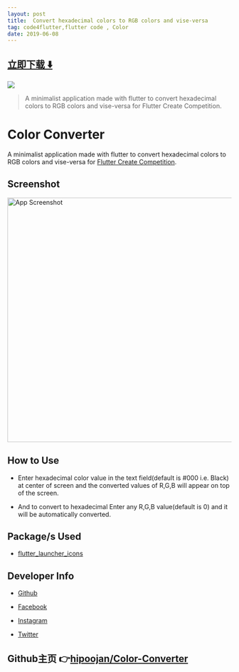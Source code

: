 ```yaml
---
layout: post
title:  Convert hexadecimal colors to RGB colors and vise-versa
tag: code4flutter,flutter code , Color
date: 2019-06-08
---
```


 


## [立即下载 ️⬇️ ](https://codeload.github.com/hipoojan/Color-Converter/zip/master) 


 
![](https://flutterawesome.com/content/images/2019/04/COLOR.jpg)
 
>
> A minimalist application made with flutter to convert hexadecimal colors to RGB colors and vise-versa for Flutter Create Competition.
>

 
# **Color Converter**

A minimalist application made with flutter to convert hexadecimal colors to RGB colors and vise-versa for <a href="https://flutter.io/create">Flutter Create Competition</a>.

## **Screenshot**

<img src="ss.png"
     alt="App Screenshot"
     style="height: 550px" />

## **How to Use**

- Enter hexadecimal color value in the text field(default is #000 i.e. Black) at center of screen and the converted values of R,G,B will appear on top of the screen.

- And to convert to hexadecimal Enter any R,G,B value(default is 0) and it will be automatically converted.

## **Package/s Used**

- <a href="https://pub.dartlang.org/packages/flutter_launcher_icons">flutter_launcher_icons</a>


## **Developer Info**

- <a href="https://github.com/hipoojan">Github</a>

- <a href="https://www.facebook.com/poojan.pandya.58">Facebook</a>

- <a href="https://www.instagram.com/hipoojan/">Instagram</a>

- <a href="https://twitter.com/hipoojan">Twitter</a>
## Github主页 👉[hipoojan/Color-Converter](http://github.com/hipoojan/Color-Converter)